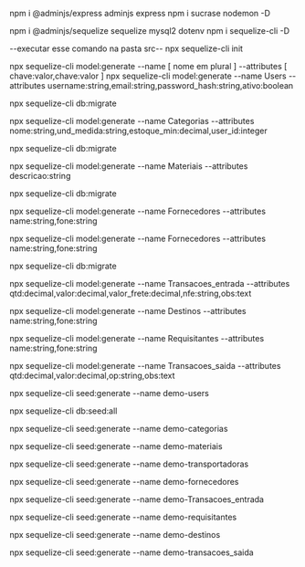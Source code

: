 npm i @adminjs/express adminjs express
npm i sucrase nodemon -D

npm i @adminjs/sequelize sequelize  mysql2 dotenv 
npm i sequelize-cli -D

--executar esse comando na pasta src--
npx sequelize-cli init

npx sequelize-cli model:generate --name [ nome em plural ] --attributes [ chave:valor,chave:valor ]
npx sequelize-cli model:generate --name Users --attributes username:string,email:string,password_hash:string,ativo:boolean

npx sequelize-cli db:migrate

npx sequelize-cli model:generate --name Categorias --attributes nome:string,und_medida:string,estoque_min:decimal,user_id:integer

npx sequelize-cli db:migrate

npx sequelize-cli model:generate --name Materiais --attributes descricao:string

npx sequelize-cli db:migrate

npx sequelize-cli model:generate --name Fornecedores --attributes name:string,fone:string



npx sequelize-cli model:generate --name Fornecedores --attributes name:string,fone:string

npx sequelize-cli db:migrate

npx sequelize-cli model:generate --name Transacoes_entrada --attributes qtd:decimal,valor:decimal,valor_frete:decimal,nfe:string,obs:text

npx sequelize-cli model:generate --name Destinos --attributes name:string,fone:string


npx sequelize-cli model:generate --name Requisitantes --attributes name:string,fone:string

npx sequelize-cli model:generate --name Transacoes_saida --attributes qtd:decimal,valor:decimal,op:string,obs:text

npx sequelize-cli seed:generate --name demo-users

npx sequelize-cli db:seed:all

npx sequelize-cli seed:generate --name demo-categorias

npx sequelize-cli seed:generate --name demo-materiais

npx sequelize-cli seed:generate --name demo-transportadoras

npx sequelize-cli seed:generate --name demo-fornecedores

npx sequelize-cli seed:generate --name demo-Transacoes_entrada

npx sequelize-cli seed:generate --name demo-requisitantes

npx sequelize-cli seed:generate --name demo-destinos

npx sequelize-cli seed:generate --name demo-transacoes_saida

